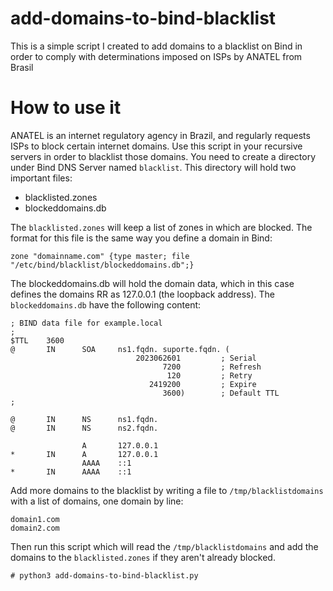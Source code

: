# add-domains-to-bind-blacklist
This is a simple script I created to add domains to a blacklist on Bind in order to comply with determinations imposed on ISPs by ANATEL from Brasil

# How to use it
ANATEL is an internet regulatory agency in Brazil, and regularly requests ISPs to block certain internet domains. Use this script in your recursive servers in order to blacklist those domains.
You need to create a directory under Bind DNS Server named `blacklist`. This directory will hold two important files:
 - blacklisted.zones
 - blockeddomains.db

The `blacklisted.zones` will keep a list of zones in which are blocked. The format for this file is the same way you define a domain in Bind:
```
zone "domainname.com" {type master; file "/etc/bind/blacklist/blockeddomains.db";}
```

The blockeddomains.db will hold the domain data, which in this case defines the domains RR as 127.0.0.1 (the loopback address). The `blockeddomains.db` have the following content:
```;
; BIND data file for example.local
;
$TTL    3600
@       IN      SOA     ns1.fqdn. suporte.fqdn. (
                            2023062601         ; Serial
                                  7200         ; Refresh
                                   120         ; Retry
                               2419200         ; Expire
                                  3600)        ; Default TTL
;

@       IN      NS      ns1.fqdn.
@       IN      NS      ns2.fqdn.

                A       127.0.0.1
*       IN      A       127.0.0.1
                AAAA    ::1
*       IN      AAAA    ::1
```

Add more domains to the blacklist by writing a file to `/tmp/blacklistdomains` with a list of domains, one domain by line:
```
domain1.com
domain2.com
```

Then run this script which will read the `/tmp/blacklistdomains` and add the domains to the `blacklisted.zones` if they aren't already blocked.
```
# python3 add-domains-to-bind-blacklist.py
```

